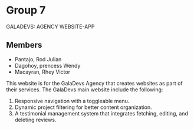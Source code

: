# Group 7
GALADEVS: AGENCY WEBSITE-APP

## Members
- Pantajo, Rod Julian
- Dagohoy, prencess Wendy
- Macayran, Rhey Victor

This website is for the GalaDevs Agency that creates websites as part of their services. The GalaDevs main website include the following:
1. Responsive navigation with a toggleable menu.
2. Dynamic project filtering for better content organization.
3. A testimonial management system that integrates fetching, editing, and deleting reviews.
